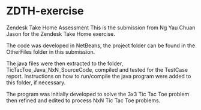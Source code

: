 # ZDTH-exercise
Zendesk Take Home Assessment
This is the submission from Ng Yau Chuan Jason for the Zendesk Take Home exercise.

The code was developed in NetBeans, the project folder can be found in the OtherFiles folder in this submission.

The java files were then extracted to the folder, TicTacToe_Java_NxN_SourceCode, compiled and tested for the TestCase report. Instructions on how to run/compile the java program were added to this folder, if necessary.

The program was initially developed to solve the 3x3 Tic Tac Toe problem then refined and edited to process NxN Tic Tac Toe problems.
